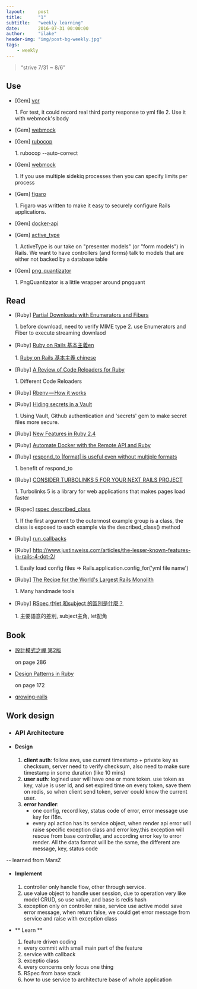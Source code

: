 ```yaml
---
layout:     post
title:      "1"
subtitle:   "weekly learning"
date:       2016-07-31 00:00:00
author:     "ilake"
header-img: "img/post-bg-weekly.jpg"
tags:
    - weekly
---
```

> “strive 7/31 ~ 8/6”

## Use
* <p>[Gem] <a href="https://github.com/vcr/vcr">vcr</a></p>
  1. For test, it could record real third party response to yml file
  2. Use it with webmock's body

* <p>[Gem] <a href="https://github.com/bblimke/webmock">webmock</a></p>

* <p>[Gem] <a href="https://github.com/bbatsov/rubocop">rubocop</a></p>
  1. rubocop --auto-correct

* <p>[Gem] <a href="https://github.com/bblimke/webmock">webmock</a></p>
  1. If you use multiple sidekiq processes then you can specify limits per process

* <p>[Gem] <a href="https://github.com/laserlemon/figaro">figaro</a></p>
  1. Figaro was written to make it easy to securely configure Rails applications.

* <p>[Gem] <a href="https://github.com/swipely/docker-api">docker-api</a></p>

* <p>[Gem] <a href="https://github.com/makandra/active_type">active_type</a></p>
  1. ActiveType is our take on "presenter models" (or "form models") in Rails. We want to have controllers (and forms) talk to models that are either not backed by a database table

* <p>[Gem] <a href="https://github.com/rogercampos/png_quantizator/blob/master/lib/png_quantizator.rb">png_quantizator</a></p>
  1. PngQuantizator is a little wrapper around pngquant

## Read

* <p>[Ruby] <a href="https://twin.github.io/partial-downloads-with-enumerators-and-fibers/">Partial Downloads with Enumerators and Fibers</a></p>
  1. before download, need to verify MIME type
  2. use Enumerators and Fiber to execute streaming downlaod

* <p>[Ruby] <a href="http://rubyonrails.org/doctrine/">Ruby on Rails 基本主義en</a></p>
  1. <a href="https://medium.com/@juanitofatas/ruby-on-rails-%E5%9F%BA%E6%9C%AC%E4%B8%BB%E7%BE%A9-f4cde39292a4#.niv2du20a">Ruby on Rails 基本主義 chinese</a>

* <p>[Ruby] <a href="http://rosenfeld.herokuapp.com/en/articles/ruby-rails/2016-07-18-a-review-of-code-reloaders-for-ruby">A Review of Code Reloaders for Ruby</a></p>
  1. Different Code Reloaders

* <p>[Ruby] <a href="https://medium.com/@Sudhagar/rbenv-how-it-works-e5a0e4fa6e76#.jw3xeqqn9">Rbenv — How it works</a></p>

* <p>[Ruby] <a href="https://infinum.co/the-capsized-eight/articles/hiding-secrets-in-vault">Hiding secrets in a Vault</a></p>
  1. Using Vault, Github authentication and 'secrets' gem to make secret files more secure.

* <p>[Ruby] <a href="https://blog.blockscore.com/new-features-in-ruby-2-4/">New Features in Ruby 2.4</a></p>

* <p>[Ruby] <a href="https://www.sitepoint.com/automate-docker-with-the-remote-api-and-ruby/">Automate Docker with the Remote API and Ruby</a></p>

* <p>[Ruby] <a href="http://blog.arkency.com/2016/07/respond-to-format-is-useful-even-without-multiple-formats/">respond_to |format| is useful even without multiple formats</a></p>
  1. benefit of respond_to

* <p>[Ruby] <a href="http://aspiringwebdev.com/consider-turbolinks-5-for-your-next-rails-project/">CONSIDER TURBOLINKS 5 FOR YOUR NEXT RAILS PROJECT</a></p>
  1. Turbolinks 5 is a library for web applications that makes pages load faster

* <p>[Rspec] <a href="https://www.relishapp.com/rspec/rspec-core/docs/metadata/described-class">rspec described_class</a></p>
  1. If the first argument to the outermost example group is a class, the class is
  exposed to each example via the described_class() method

* <p>[Ruby] <a href="http://apidock.com/rails/ActiveSupport/Callbacks/run_callbacks">run_callbacks</a></p>

* <p>[Ruby] <a href="http://www.justinweiss.com/articles/the-lesser-known-features-in-rails-4-dot-2/">http://www.justinweiss.com/articles/the-lesser-known-features-in-rails-4-dot-2/</a></p>
  1. Easily load config files => Rails.application.config_for('yml file name')

* <p>[Ruby] <a href="https://speakerdeck.com/a_matsuda/the-recipe-for-the-worlds-largest-rails-monolith">The Recipe for the World's Largest Rails Monolith</a></p>
  1. Many handmade tools

* <p>[Ruby] <a href="https://ruby-china.org/topics/9271">RSpec 中let 和subject 的區別是什麼？</a></p>
  1. 主要語意的差別, subject主角, let配角

## Book
* <p> <a href="http://www.books.com.tw/products/CN11096287">設計模式之禪 第2版</a></p>
  on page 286

* <p> <a href="http://designpatternsinruby.com/">Design Patterns in Ruby</a></p>
   on page 172

* <p> <a href="https://leanpub.com/growing-rails">growing-rails</a></p>

## Work design

  * ### API Architecture

  * #### Design

    1. **client auth**: follow aws, use current timestamp + private key as checksum, server need to verify checksum, also need to make sure timestamp in some duration (like 10 mins)
    2. **user auth**: logined user will have one or more token. use token as key, value is user id, and set expired time on every token, save them on redis, so when client send token, server could know the current user.
    3. **error handler**:
       - one config, record key, status code of error, error message use key for i18n.
       - every api action has its service object, when render api error will raise specific exception class and error key,this exception will rescue from base controller, and according error key to error render. All the data format will be the same, the different are message, key, status code

  -- learned from MarsZ

  * #### Implement

    1. controller only handle flow, other through service.
    2. use value object to handle user session, due to operation very like model CRUD, so use value, and base is redis hash
    3. exception only on controller raise, service use active model save error message, when return false, we could get error message from service and raise with exception class

  * ** Learn **

    1. feature driven coding
      - every commit with small main part of the feature
    2. service with callback
    3. exceptio class
    4. every concerns only focus one thing
    5. RSpec from base stack
    6. how to use service to architecture base of whole application
